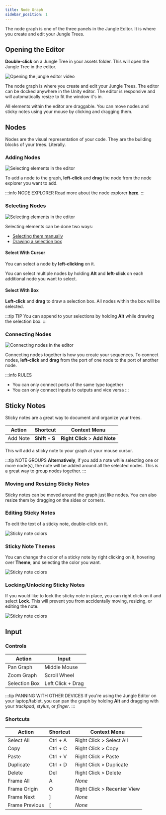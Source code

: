 ```yaml
---
title: Node Graph
sidebar_position: 1
---
```


The node graph is one of the three panels in the Jungle Editor. It is where you create and edit your Jungle Trees. 

## Opening the Editor

**Double-click** on a Jungle Tree in your assets folder. This will open the Jungle Tree in the editor.

![Opening the jungle editor video](img/opening-jungle-editor.gif)

The node graph is where you create and edit your Jungle Trees. The editor can be docked anywhere in the Unity editor.
The editor is responsive and will automatically resize to fit the window it's in.

All elements within the editor are draggable. You can move nodes and sticky notes using your mouse by clicking and
dragging them.

## Nodes

Nodes are the visual representation of your code. They are the building blocks of your trees. Literally.

### Adding Nodes

![Selecting elements in the editor](img/jungle-editor-adding-nodes.gif)

To add a node to the graph, **left-click** and **drag** the node from the node explorer you want to add. 

:::info NODE EXPLORER
Read more about the node explorer **[here](jungle-editor-node-explorer)**.
:::

### Selecting Nodes

![Selecting elements in the editor](img/jungle-editor-selecting-nodes.gif)

Selecting elements can be done two ways:
- [Selecting them manually](#select-with-cursor)
- [Drawing a selection box](#select-with-box)

#### Select With Cursor

You can select a node by **left-clicking** on it. 

You can select multiple nodes by holding **Alt** and **left-click** on each additional node you want to select.

#### Select With Box

**Left-click** and **drag** to draw a selection box. All nodes within the box will be selected.

:::tip TIP
You can append to your selections by holding **Alt** while drawing the selection box.
:::

### Connecting Nodes

![Connecting nodes in the editor](img/jungle-editor-connecting-nodes.gif)

Connecting nodes together is how you create your sequences. To connect nodes, **left-click** and **drag** from the port
of one node to the port of another node. 

:::info RULES
- You can only connect ports of the same type together
- You can only connect inputs to outputs and vice versa
:::

## Sticky Notes

Sticky notes are a great way to document and organize your trees.

| Action   | Shortcut          | Context Menu                   |
|----------|-------------------|--------------------------------|
| Add Note | **Shift** + **S** | **Right Click** > **Add Note** |

This will add a sticky note to your graph at your mouse cursor.

:::tip NOTE GROUPS
**Alternatively**, if you add a note while selecting one or more node(s), the note will be added around all the selected
nodes. This is a great way to group nodes together.
:::

### Moving and Resizing Sticky Notes

Sticky notes can be moved around the graph just like nodes. You can also resize them by dragging on the sides or 
corners. 

### Editing Sticky Notes

To edit the text of a sticky note, double-click on it.

![Sticky note colors](img\sticky-note-editing.png)

### Sticky Note Themes

You can change the color of a sticky note by right clicking on it, hovering over **Theme**, and selecting the color you
want.

![Sticky note colors](img\sticky-note-colors.png)

### Locking/Unlocking Sticky Notes

If you would like to lock the sticky note in place, you can right click on it and select **Lock**. This will prevent
you from accidentally moving, resizing, or editing the note.

![Sticky note colors](img\sticky-note-lock.png)

## Input

### Controls

| Action        | Input             |
|---------------|-------------------|
| Pan Graph     | Middle Mouse      | 
| Zoom Graph    | Scroll Wheel      |
| Selection Box | Left Click + Drag |

:::tip PANNING WITH OTHER DEVICES
If you're using the Jungle Editor on your laptop/tablet, you can pan the graph by holding **Alt** and dragging with
your _trackpad_, _stylus_, or _finger_.
:::

### Shortcuts

| Action         | Shortcut | Context Menu                |
|----------------|----------|-----------------------------|
| Select All     | Ctrl + A | Right Click > Select All    |
| Copy           | Ctrl + C | Right Click > Copy          |
| Paste          | Ctrl + V | Right Click > Paste         |
| Duplicate      | Ctrl + D | Right Click > Duplicate     |
| Delete         | Del      | Right Click > Delete        |
| Frame All      | A        | _None_                      |
| Frame Origin   | O        | Right Click > Recenter View |
| Frame Next     | ]        | _None_                      |
| Frame Previous | [        | _None_                      |

